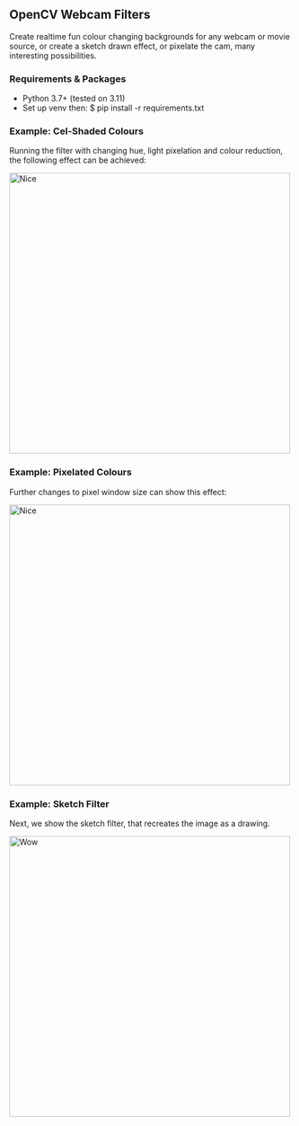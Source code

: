 ## OpenCV Webcam Filters 
Create realtime fun colour changing backgrounds for any webcam or movie source, or create
a sketch drawn effect, or pixelate the cam, many interesting possibilities.   

### Requirements & Packages
* Python 3.7+ (tested on 3.11)
* Set up venv then: $ pip install -r requirements.txt 

### Example: Cel-Shaded Colours
Running the filter with changing hue, light pixelation and colour reduction, the following effect can be achieved:

<img src="Examples/colour_gif_2.gif" alt="Nice" width="500">

### Example: Pixelated Colours
Further changes to pixel window size can show this effect: 

<img src="Examples/colour_gif_1.gif" alt="Nice" width="500">

### Example: Sketch Filter
Next, we show the sketch filter, that recreates the image as a drawing.

<img src="Examples/sketch_gif.gif" alt="Wow" width="500">

